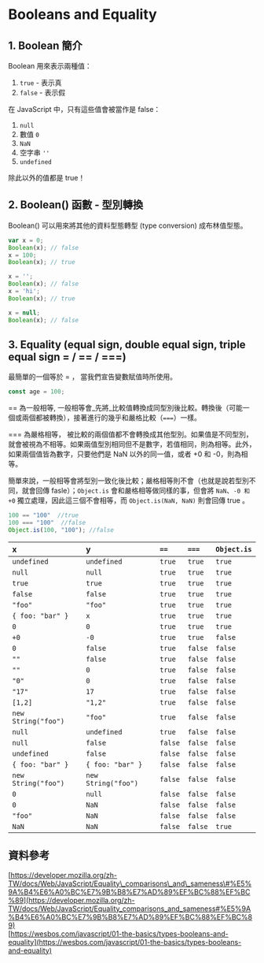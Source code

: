 # Booleans and Equality

## 1. Boolean 簡介

Boolean 用來表示兩種值：

1. `true` - 表示真
2. `false` - 表示假

在 JavaScript 中，只有這些值會被當作是 false：

1. `null`
2. 數值 `0`
3. `NaN`
4. 空字串 `''`
5. `undefined`

除此以外的值都是 true！

## 2. Boolean\(\) 函數 - 型別轉換 <a id="boolean-&#x51FD;&#x6578;---&#x578B;&#x5225;&#x8F49;&#x63DB;"></a>

Boolean\(\) 可以用來將其他的資料型態轉型 \(type conversion\) 成布林值型態。

```javascript
var x = 0;
Boolean(x); // false
x = 100;
Boolean(x); // true

x = '';
Boolean(x); // false
x = 'hi';
Boolean(x); // true

x = null;
Boolean(x); // false
```

## 3. Equality \(equal sign, double equal sign, triple equal sign = / == / ===\) 

最簡單的一個等於 = ， 當我們宣告變數賦值時所使用。

```javascript
const age = 100;
```

== 為一般相等, 一般相等會_先將_比較值轉換成同型別後比較。轉換後（可能一個或兩個都被轉換），接著進行的幾乎和嚴格比較（`===`）一樣。   


=== 為嚴格相等， 被比較的兩個值都不會轉換成其他型別。如果值是不同型別，就會被視為不相等。如果兩值型別相同但不是數字，若值相同，則為相等。此外，如果兩個值皆為數字，只要他們是 NaN 以外的同一值，或者 +0 和 -0，則為相等。  
  
簡單來說，一般相等會將型別一致化後比較；嚴格相等則不會（也就是說若型別不同，就會回傳 fasle）；`Object.is` 會和嚴格相等做同樣的事，但會將 `NaN`、`-0 和 +0` 獨立處理，因此這三個不會相等，而 `Object.is(NaN, NaN)` 則會回傳 true 。

```javascript
100 == "100"  //true
100 === "100"  //false
Object.is(100, "100"); //false
```

| x | y | `==` | `===` | `Object.is` |
| :--- | :--- | :--- | :--- | :--- |
| `undefined` | `undefined` | `true` | `true` | `true` |
| `null` | `null` | `true` | `true` | `true` |
| `true` | `true` | `true` | `true` | `true` |
| `false` | `false` | `true` | `true` | `true` |
| `"foo"` | `"foo"` | `true` | `true` | `true` |
| `{ foo: "bar" }` | `x` | `true` | `true` | `true` |
| `0` | `0` | `true` | `true` | `true` |
| `+0` | `-0` | `true` | `true` | `false` |
| `0` | `false` | `true` | `false` | `false` |
| `""` | `false` | `true` | `false` | `false` |
| `""` | `0` | `true` | `false` | `false` |
| `"0"` | `0` | `true` | `false` | `false` |
| `"17"` | `17` | `true` | `false` | `false` |
| `[1,2]` | `"1,2"` | `true` | `false` | `false` |
| `new String("foo")` | `"foo"` | `true` | `false` | `false` |
| `null` | `undefined` | `true` | `false` | `false` |
| `null` | `false` | `false` | `false` | `false` |
| `undefined` | `false` | `false` | `false` | `false` |
| `{ foo: "bar" }` | `{ foo: "bar" }` | `false` | `false` | `false` |
| `new String("foo")` | `new String("foo")` | `false` | `false` | `false` |
| `0` | `null` | `false` | `false` | `false` |
| `0` | `NaN` | `false` | `false` | `false` |
| `"foo"` | `NaN` | `false` | `false` | `false` |
| `NaN` | `NaN` | `false` | `false` | `true` |

## 資料參考

[https://developer.mozilla.org/zh-TW/docs/Web/JavaScript/Equality\_comparisons\_and\_sameness\#%E5%9A%B4%E6%A0%BC%E7%9B%B8%E7%AD%89%EF%BC%88%EF%BC%89](https://developer.mozilla.org/zh-TW/docs/Web/JavaScript/Equality_comparisons_and_sameness#%E5%9A%B4%E6%A0%BC%E7%9B%B8%E7%AD%89%EF%BC%88%EF%BC%89)  
[https://wesbos.com/javascript/01-the-basics/types-booleans-and-equality](https://wesbos.com/javascript/01-the-basics/types-booleans-and-equality)

